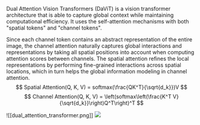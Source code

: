 
Dual Attention Vision Transformers (DaViT) is a vision transformer architecture that is able to capture global context while maintaining computational efficiency. It uses the self-attention mechanisms with both "spatial tokens" and "channel tokens". 

Since each channel token contains an abstract representation of the entire image, the channel attention naturally captures global interactions and representations by taking all spatial positions into account when computing attention scores between channels. The spatial attention refines the local representations by performing fine-grained interactions across spatial locations, which in turn helps the global information modeling in channel attention.
$$
Spatial Attention(Q, K, V) = softmax(\frac{QK^T}{\sqrt{d_k}})V
$$
$$
Channel Attention(Q, K, V) = \left(softmax\left(\frac{K^T V}{\sqrt{d_k}}\right)Q^T\right)^T
$$

![[dual_attention_transformer.png]]
![](https://github.com/dingmyu/davit/raw/main/figures/architecture.png)